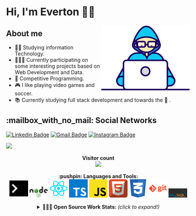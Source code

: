 # Hi, I'm Everton :man_technologist:

<img align="right" alt="GIF" src="https://github.com/evertonshow/evertonshow/blob/master/gifs/Developer.gif" />

## About me

- 👨‍🎓 Studying 
information Technology.
- 👨🏻‍💻  Currently participating on some interesting projects based on Web Development and Data.
- :blue_heart: Competitive Programming.
- :video_game: I like playing video games and soccer.
- 📚 Currently studying full stack development and towards the :rocket: .
 

 <p align="center"> 
  <h2>:mailbox_with_no_mail: Social Networks</h2>
  
  [![Linkedin Badge](https://img.shields.io/badge/-LinkedIn-blue?style=flat-square&logo=Linkedin&logoColor=white&link=https://www.linkedin.com/in/everton-souza-24101987/)](https://www.linkedin.com/in/everton-souza-24101987/)
  [![Gmail Badge](https://img.shields.io/badge/-Gmail-c14438?style=flat-square&logo=Gmail&logoColor=white&link=mailto:evertonfran1987@gmail.com)](mailto:evertonfran1987@gmail.com)
  [![Instagram Badge](https://img.shields.io/badge/-@dev.evertonshow-C13584?style=flat-square&labelColor=C13584&logo=instagram&logoColor=white&link=https://www.instagram.com/everton_showw/)](https://www.instagram.com/everton_showw/)
  
  <a aria-label="Completed" href="https://app.rocketseat.com.br/me/everton-souza">
    <img width="40%" src="https://img.shields.io/badge/Profile%20RocketSeat-GoStack%2013.0-8257E5?logo=data:image/png;base64,iVBORw0KGgoAAAANSUhEUgAAABAAAAAQCAMAAAAoLQ9TAAAALVBMVEVHcExxWsF0XMJzXMJxWcFsUsD///9jRrzY0u6Xh9Gsn9n39fyMecy0qd2bjNJWBT0WAAAABHRSTlMA2Do606wF2QAAAGlJREFUGJVdj1cWwCAIBLEsRU3uf9xobDH8+GZwUYi8i6ucJwrxKE+7D0G9Q4vlYqtmCSjndr4CgCgzlyFgfKfKCVO0LrPKjmiqMxGXkJwNnXskqWG+1oSM+BSwD8f29YLNjvx/OQrn+g99oQSoNmt3PgAAAABJRU5ErkJggg=="></img>
  </a>
  
</p>
 
 <p align="center"> 
  <b>Visitor count</b><br>
  <img width="40%" src="https://profile-counter.glitch.me/evertonshow/count.svg" />
</p>

  <p align="center">
  <b>:pushpin: Languages and Tools: </b>
  <br />

  <!-- ### Languages and Tools: -->
 
  <span title="Terminal">
  <img alt="Terminal" width="10%" src="https://raw.githubusercontent.com/evertonshow/evertonshow/master/icons/terminal.svg"/>
  </span>
  <span title="NodeJS">
  <img alt="NodeJS" width="10%" src="https://raw.githubusercontent.com/evertonshow/evertonshow/master/icons/nodejs.svg"/>
  </span>
  <span title="React">
  <img alt="React" width="10%" src="https://raw.githubusercontent.com/evertonshow/evertonshow/master/icons/react.svg"/>
  </span>
  <span title="Typescript">
  <img alt="Typescript" width="10%" src="https://raw.githubusercontent.com/evertonshow/evertonshow/master/icons/typescript.svg"/>
  </span>
  <span title="Javascript">
  <img alt="Javascript" width="10%" src="https://raw.githubusercontent.com/evertonshow/evertonshow/master/icons/javascript.svg"/>
  </span>
  <span title="HTML">
  <img alt="HTML" width="10%" src="https://raw.githubusercontent.com/evertonshow/evertonshow/master/icons/html.svg"/>
  </span>
  <span title="CSS">
  <img alt="CSS" width="10%" src="https://raw.githubusercontent.com/evertonshow/evertonshow/master/icons/css.svg"/>
  </span>
  <span title="Git">
  <img alt="Git" width="10%" src="https://raw.githubusercontent.com/evertonshow/evertonshow/master/icons/git.svg"/>
  </span>
  <span title="MySQL">
  <img  src="https://github.com/EvertonPI/EvertonPI/blob/main/mysql.gif" alt="mysql" width="10%" />
  </span>
 
  <br />
</div>

<details align="center">
  <summary> <b> 👨🏻‍💻 Open Source Work Stats: </b> <i>(click to expand!)</i> </summary>
  <br />
  <p width="80%">
    <img width="45%" align="left" src="https://github-readme-stats.vercel.app/api/top-langs/?username=evertonshow&layout=compact&hide=html,jupyter%20notebook&theme=radical" alt="evertonshow" />
    <img width="50%" align="right" src="https://github-readme-stats.vercel.app/api?username=evertonshow&show_icons=true&theme=dark&count_private=true&hide=contribs,issues&include_all_commits=true" alt="evertonshow" />
  </p>
</details>
